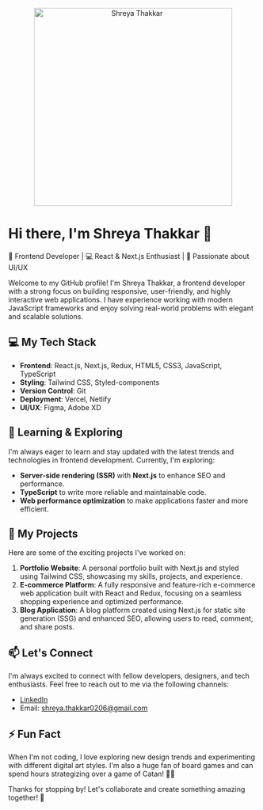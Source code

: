 <p align="center"> 
  <img src="https://media.giphy.com/media/v1.Y2lkPTc5MGI3NjExeTJiYmwyN3g2NHlhdnVlMDlzZ2IzZHpweWRwOHVqZmNqNnlmbXdvbyZlcD12MV9pbnRlcm5hbF9naWZfYnlfaWQmY3Q9Zw/fwbZnTftCXVocKzfxR/giphy.gif" alt="Shreya Thakkar" width="400"/> 
</p>

# Hi there, I'm Shreya Thakkar 👋

🚀 Frontend Developer | 💻 React & Next.js Enthusiast | 🌟 Passionate about UI/UX

Welcome to my GitHub profile! I'm Shreya Thakkar, a frontend developer with a strong focus on building responsive, user-friendly, and highly interactive web applications. I have experience working with modern JavaScript frameworks and enjoy solving real-world problems with elegant and scalable solutions.

## 💻 My Tech Stack

- **Frontend**: React.js, Next.js, Redux, HTML5, CSS3, JavaScript, TypeScript
- **Styling**: Tailwind CSS, Styled-components
- **Version Control**: Git
- **Deployment**: Vercel, Netlify
- **UI/UX**: Figma, Adobe XD

## 🌱 Learning & Exploring

I'm always eager to learn and stay updated with the latest trends and technologies in frontend development. Currently, I'm exploring:

- **Server-side rendering (SSR)** with **Next.js** to enhance SEO and performance.
- **TypeScript** to write more reliable and maintainable code.
- **Web performance optimization** to make applications faster and more efficient.

## 🚀 My Projects

Here are some of the exciting projects I've worked on:

1. **Portfolio Website**: A personal portfolio built with Next.js and styled using Tailwind CSS, showcasing my skills, projects, and experience.
2. **E-commerce Platform**: A fully responsive and feature-rich e-commerce web application built with React and Redux, focusing on a seamless shopping experience and optimized performance.
3. **Blog Application**: A blog platform created using Next.js for static site generation (SSG) and enhanced SEO, allowing users to read, comment, and share posts.

## 📫 Let's Connect

I'm always excited to connect with fellow developers, designers, and tech enthusiasts. Feel free to reach out to me via the following channels:

- [LinkedIn]()
- Email: shreya.thakkar0206@gmail.com

## ⚡ Fun Fact

When I'm not coding, I love exploring new design trends and experimenting with different digital art styles. I'm also a huge fan of board games and can spend hours strategizing over a game of Catan! 🎨🎲

Thanks for stopping by! Let's collaborate and create something amazing together! 🚀
